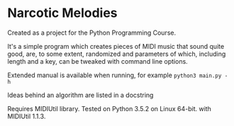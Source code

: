 # Narcotic Melodies

Created as a project for the Python Programming Course.

It's a simple program which creates pieces of MIDI music that sound quite good, are, to some extent, randomized and parameters of which, including length and a key, can be tweaked with command line options.

Extended manual is available when running, for example `python3 main.py -h`

Ideas behind an algorithm are listed in a docstring

Requires MIDIUtil library. Tested on Python 3.5.2 on Linux 64-bit. with MIDIUtil 1.1.3.
